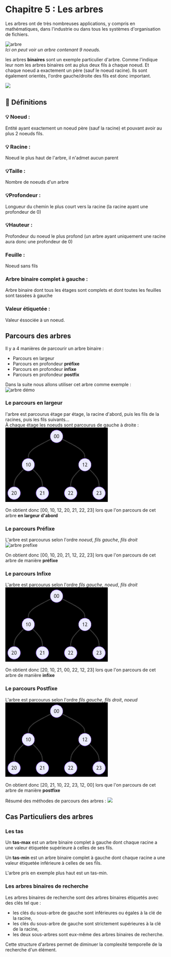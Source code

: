 # Chapitre 5 : Les arbres

Les arbres ont de très nombreuses applications, y compris en mathématiques, dans l'industrie ou dans tous les systèmes d'organisation de fichiers.

![arbre](https://mermaid.ink/img/pako:eNpN0U1vhCAQBuC_YubEJprsbnvyVlf349BTe2q4TBRXExWD0KYx_veOChROPJkXGGCGUlYCUngqHJvoM-dDROONsePxcNiRMXbyuBBODjnh7FAwdvaxK8HHbgQfuxNeHB6EVwd7dJQkSZSFuISwHWYbihBX29SGW4h7iAfE0AvVY1vRvee1xEE3ohccUppWokbTaQ7xXqo7-VM2qPRanm2rUBr1bRdkOLUTh7Wy8GGh7c1YoRZF1WqpIK2xm0QMaLT8-B1KSLUywoXyFunpe58acfiS8t9i2-R9_6Ttr5Y_zwpyzA?type=png)  
*Ici on peut voir un arbre contenant 9 noeuds.*

les arbres **binaires** sont un exemple particulier d'arbre. Comme l'indique leur nom les arbres binaires ont au plus deux fils à chaque noeud. Et chaque noeud a exactement un père (sauf le noeud racine). Ils sont également orientés, l'ordre gauche/droite des fils est donc important.

![](https://mermaid.ink/img/pako:eNpNULsOgzAM_JXIUyvBD7AV6NipnaosbmIgEiQoj1YV4t8bCLT15Luz72RPIIwkKKC1OHbsVnPNYp0O2lCQx4TKQ6N6x1oMoqONqxInrVF-57Zdluc5K_9BlQBkMJAdUMkYOC0cB9_RQByK2EpqMPSeQ5akpjcv0aH1izxtESCCfW4LD3TKcViUmes52odRoqezVN5YKBrsHWWAwZvrWwsovA20D9UK483Dd2pEfTfmh2k1uaTvrE-aP3t4Xac?type=png)

## 📖 Définitions
### 💡 Noeud : 
Entité ayant exactement un noeud père (sauf la racine) et pouvant avoir au plus 2 noeuds fils.
### 💡 Racine : 
Noeud le plus haut de l'arbre, il n'admet aucun parent
### 💡Taille :
Nombre de noeuds d'un arbre
### 💡Profondeur :
Longueur du chemin le plus court vers la racine (la racine ayant une profondeur de 0)
### 💡Hauteur : 
Profondeur du noeud le plus profond (un arbre ayant uniquement une racine aura donc une profondeur de 0)
### Feuille :
Noeud sans fils
### Arbre binaire complet à gauche :
Arbre binaire dont tous les étages sont complets et dont toutes les feuilles sont tassées à gauche
### Valeur étiquetée :
Valeur éssociée à un noeud.

## Parcours des arbres

Il y a 4 manières de parcourir un arbre binaire :
- Parcours en largeur
- Parcours en profondeur **préfixe**
- Parcours en profondeur **infixe**
- Parcours en profondeur **postfix**

Dans la suite nous allons utiliser cet arbre comme exemple :  
![arbre démo](https://mermaid.ink/img/pako:eNpNkUFrhDAQhf9KmLKQBYXVrV3wVld3Tz21p5JL0KTKRiMxbinif2_M2K455X3z5mXCTFDqSkAKX4b3NfnIWUfceaX0cNjvyW4XIcgojRDECM4OxB4cEeSUxuh4RlA4EHmQILg4gC0vCK4OHD04IVgfJ2EYkmwrzusUXuRbUazjeHHZiusjs1R8GHIhib4R2SiVPiUygQBaYVreVO7702JjYGvRCgapu1ZC8lFZBgGWpNLfZc2NXcrTmg3laO5rQ8aHZmCwVGbWzS5-7CtuRVE1VhtIJVeDCICPVr__dCWk1oziz5Q33G2g_Xf1vPvU-qGFD3nDXfmVzb8DYnYa?type=png)


### Le parcours en largeur
l'arbre est parcourus étage par étage, la racine d'abord, puis les fils de la racines, puis les fils suivants...  
À chaque étage les noeuds sont parcourus de gauche à droite :  
![arbre largeur](https://raw.githubusercontent.com/TristanL06/Cyrano-NSI/main/Chapitre%205%20%3A%20Arbres%20binaires/ressources/largeur.gif)

On obtient donc \[00, 10, 12, 20, 21, 22, 23\] lors que l'on parcours de cet arbre **en largeur d'abord**

### Le parcours Préfixe
L'arbre est parcourus selon l'ordre *noeud*, *fils gauche*, *fils droit*  
![arbre prefixe](https://raw.githubusercontent.com/TristanL06/Cyrano-NSI/main/Chapitre%205%20%3A%20Arbres%20binaires/ressources/préfix.gif)

On obtient donc \[00, 10, 20, 21, 12, 22, 23\] lors que l'on parcours de cet arbre de manière **préfixe**

### Le parcours Infixe
L'arbre est parcourus selon l'ordre *fils gauche*, *noeud*, *fils droit*  
![arbre prefixe](https://raw.githubusercontent.com/TristanL06/Cyrano-NSI/main/Chapitre%205%20%3A%20Arbres%20binaires/ressources/infixe.gif)

On obtient donc \[20, 10, 21, 00, 22, 12, 23\] lors que l'on parcours de cet arbre de manière **infixe**

### Le parcours Postfixe
L'arbre est parcourus selon l'ordre *fils gauche*, *fils droit*, *noeud*  
![arbre prefixe](https://raw.githubusercontent.com/TristanL06/Cyrano-NSI/main/Chapitre%205%20%3A%20Arbres%20binaires/ressources/postfix.gif)

On obtient donc \[20, 21, 10, 22, 23, 12, 00\] lors que l'on parcours de cet arbre de manière **postfixe**


Résumé des méthodes de parcours des arbres :
![](https://upload.wikimedia.org/wikipedia/commons/thumb/d/dc/Sorted_binary_tree_ALL.svg/562px-Sorted_binary_tree_ALL.svg.png)

## Cas Particuliers des arbres

### Les tas

Un **tas-max** est un arbre binaire complet à gauche dont chaque racine a une valeur étiquetée supérieure à celles de ses fils.  

Un **tas-min** est un arbre binaire complet à gauche dont chaque racine a une valeur étiquetée inférieure à celles de ses fils.  

L'arbre pris en exemple plus haut est un tas-min.

### Les arbres binaires de recherche

Les arbres binaires de recherche sont des arbres binaires étiquetés avec des clés tel que :
- les clés du sous-arbre de gauche sont inférieures ou égales à la clé de la racine,
- les clés du sous-arbre de gauche sont strictement supérieures à la clé de la racine,
- les deux sous-arbres sont eux-même des arbres binaires de recherche.

Cette structure d'arbres permet de diminuer la complexité temporelle de la recherche d'un élément.

